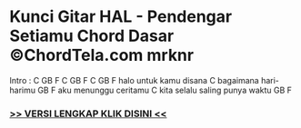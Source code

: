 
 # Kunci Gitar HAL - Pendengar Setiamu Chord Dasar ©ChordTela.com mrknr


Intro : C GB F C GB F C GB F halo untuk kamu disana C bagaimana hari-harimu GB F aku menunggu ceritamu C kita selalu saling punya waktu GB F

###  <a href="https://shortlighzx.web.app?sq=Kunci Gitar HAL - Pendengar Setiamu Chord Dasar ©ChordTela.com"> >> VERSI LENGKAP KLIK DISINI << </a>
